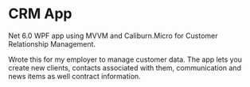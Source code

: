 # CRM App

Net 6.0 WPF app using MVVM and Caliburn.Micro for Customer Relationship Management.

Wrote this for my employer to manage customer data. The app lets you create new clients, contacts associated with them, communication and news items as well contract information.
